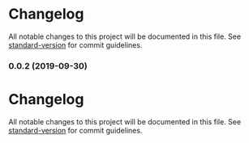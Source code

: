 # Changelog

All notable changes to this project will be documented in this file. See [standard-version](https://github.com/conventional-changelog/standard-version) for commit guidelines.

### 0.0.2 (2019-09-30)

# Changelog

All notable changes to this project will be documented in this file. See [standard-version](https://github.com/conventional-changelog/standard-version) for commit guidelines.
